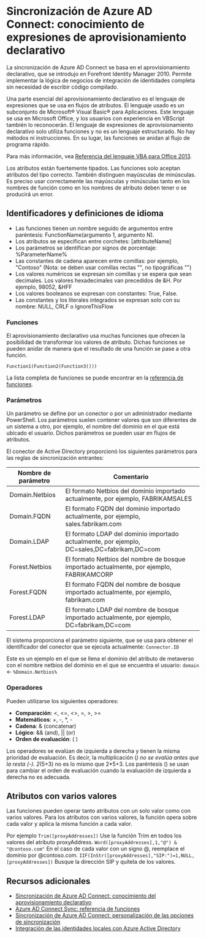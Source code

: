 <properties
	pageTitle="Sincronización de Azure AD Connect: conocimiento de expresiones de aprovisionamiento declarativo | Microsoft Azure"
	description="Explica las expresiones declarativas de aprovisionamiento."
	services="active-directory"
	documentationCenter=""
	authors="andkjell"
	manager="stevenpo"
	editor=""/>

<tags
	ms.service="active-directory"
	ms.workload="identity"
	ms.tgt_pltfrm="na"
	ms.devlang="na"
	ms.topic="article"
	ms.date="08/29/2016"
	ms.author="markusvi;andkjell"/>


# Sincronización de Azure AD Connect: conocimiento de expresiones de aprovisionamiento declarativo
La sincronización de Azure AD Connect se basa en el aprovisionamiento declarativo, que se introdujo en Forefront Identity Manager 2010. Permite implementar la lógica de negocios de integración de identidades completa sin necesidad de escribir código compilado.

Una parte esencial del aprovisionamiento declarativo es el lenguaje de expresiones que se usa en flujos de atributos. El lenguaje usado es un subconjunto de Microsoft® Visual Basic® para Aplicaciones. Este lenguaje se usa en Microsoft Office, y los usuarios con experiencia en VBScript también lo reconocerán. El lenguaje de expresiones de aprovisionamiento declarativo solo utiliza funciones y no es un lenguaje estructurado. No hay métodos ni instrucciones. En su lugar, las funciones se anidan al flujo de programa rápido.

Para más información, vea [Referencia del lenguaje VBA para Office 2013](https://msdn.microsoft.com/library/gg264383.aspx).

Los atributos están fuertemente tipados. Las funciones solo aceptan atributos del tipo correcto. También distinguen mayúsculas de minúsculas. Es preciso usar correctamente las mayúsculas y minúsculas tanto en los nombres de función como en los nombres de atributo deben tener o se producirá un error.

## Identificadores y definiciones de idioma

- Las funciones tienen un nombre seguido de argumentos entre paréntesis: FunctionName(argumento 1, argumento N).
- Los atributos se especifican entre corchetes: [attributeName]
- Los parámetros se identifican por signos de porcentaje: %ParameterName%
- Las constantes de cadena aparecen entre comillas: por ejemplo, "Contoso" (Nota: se deben usar comillas rectas "", no tipográficas "")
- Los valores numéricos se expresan sin comillas y se espera que sean decimales. Los valores hexadecimales van precedidos de &H. Por ejemplo, 98052, &HFF
- Los valores booleanos se expresan con constantes: True, False.
- Las constantes y los literales integrados se expresan solo con su nombre: NULL, CRLF o IgnoreThisFlow

### Funciones
El aprovisionamiento declarativo usa muchas funciones que ofrecen la posibilidad de transformar los valores de atributo. Dichas funciones se pueden anidar de manera que el resultado de una función se pase a otra función.

`Function1(Function2(Function3()))`

La lista completa de funciones se puede encontrar en la [referencia de funciones](active-directory-aadconnectsync-functions-reference.md).

### Parámetros
Un parámetro se define por un conector o por un administrador mediante PowerShell. Los parámetros suelen contener valores que son diferentes de un sistema a otro, por ejemplo, el nombre del dominio en el que está ubicado el usuario. Dichos parámetros se pueden usar en flujos de atributos.

El conector de Active Directory proporcionó los siguientes parámetros para las reglas de sincronización entrantes:

| Nombre de parámetro | Comentario |
| --- | --- |
| Domain.Netbios | El formato Netbios del dominio importado actualmente, por ejemplo, FABRIKAMSALES |
| Domain.FQDN | El formato FQDN del dominio importado actualmente, por ejemplo, sales.fabrikam.com |
| Domain.LDAP | El formato LDAP del dominio importado actualmente, por ejemplo, DC=sales,DC=fabrikam,DC=com |
| Forest.Netbios | El formato Netbios del nombre de bosque importado actualmente, por ejemplo, FABRIKAMCORP |
| Forest.FQDN | El formato FQDN del nombre de bosque importado actualmente, por ejemplo, fabrikam.com |
| Forest.LDAP | El formato LDAP del nombre de bosque importado actualmente, por ejemplo, DC=fabrikam,DC=com |

El sistema proporciona el parámetro siguiente, que se usa para obtener el identificador del conector que se ejecuta actualmente: `Connector.ID`

Este es un ejemplo en el que se llena el dominio del atributo de metaverso con el nombre netbios del dominio en el que se encuentra el usuario: `domain` <- `%Domain.Netbios%`

### Operadores
Pueden utilizarse los siguientes operadores:

- **Comparación**: <, <=, <>, =, >, >=
- **Matemáticos**: +, -, *, -
- **Cadena**: & (concatenar)
- **Lógico**: && (and), || (or)
- **Orden de evaluación**: ( )

Los operadores se evalúan de izquierda a derecha y tienen la misma prioridad de evaluación. Es decir, la multiplicación (*) no se evalúa antes que la resta (-). 2*(5+3) no es lo mismo que 2*5+3. Los paréntesis () se usan para cambiar el orden de evaluación cuando la evaluación de izquierda a derecha no es adecuada.

## Atributos con varios valores
Las funciones pueden operar tanto atributos con un solo valor como con varios valores. Para los atributos con varios valores, la función opera sobre cada valor y aplica la misma función a cada valor.

Por ejemplo `Trim([proxyAddresses])` Use la función Trim en todos los valores del atributo proxyAddress. `Word([proxyAddresses],1,"@") & "@contoso.com"` En el caso de cada valor con un signo @, reemplace el dominio por @contoso.com. `IIF(InStr([proxyAddresses],"SIP:")=1,NULL,[proxyAddresses])` Busque la dirección SIP y quítela de los valores.

## Recursos adicionales

- [Sincronización de Azure AD Connect: conocimiento del aprovisionamiento declarativo](active-directory-aadconnectsync-understanding-declarative-provisioning.md)
- [Azure AD Connect Sync: referencia de funciones](active-directory-aadconnectsync-functions-reference.md)
- [Sincronización de Azure AD Connect: personalización de las opciones de sincronización](active-directory-aadconnectsync-whatis.md)
- [Integración de las identidades locales con Azure Active Directory](active-directory-aadconnect.md)

<!---HONumber=AcomDC_0831_2016-->